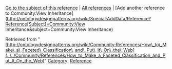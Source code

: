 [Go to the subject of this reference](../../Community/View_Inheritance "Community:View Inheritance") | [All references](../../Community/References.1 "Community:References") | [Add another reference to Community:View Inheritance](http://ontologydesignpatterns.org/wiki/Special:AddData/Reference?Reference[Subject]=Community:View Inheritance&subject=Community:View Inheritance)


Retrieved from "[http://ontologydesignpatterns.org/wiki/Community:References/How\_to\_Make\_a\_Faceted\_Classification\_and\_Put\_It\_On\_the\_Web](../../Community/References/How_to_Make_a_Faceted_Classification_and_Put_It_On_the_Web)"
 [Category](http://ontologydesignpatterns.org/wiki/Special:Categories "Special:Categories"): [Reference](../../Category/Reference "Category:Reference")